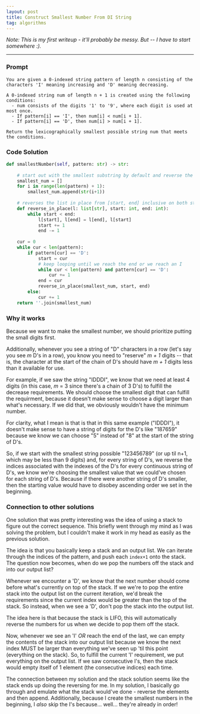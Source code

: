 ```yaml
---
layout: post
title: Construct Smallest Number From DI String
tag: algorithms
---
```

*Note: This is my first writeup - it'll probably be messy. But -- I have to start somewhere :).*

---

### Prompt


```
You are given a 0-indexed string pattern of length n consisting of the characters 'I' meaning increasing and 'D' meaning decreasing.

A 0-indexed string num of length n + 1 is created using the following conditions:
  - num consists of the digits '1' to '9', where each digit is used at most once.
  - If pattern[i] == 'I', then num[i] < num[i + 1].
  - If pattern[i] == 'D', then num[i] > num[i + 1].

Return the lexicographically smallest possible string num that meets the conditions.
```

### Code Solution

```python
def smallestNumber(self, pattern: str) -> str:
    
    # start out with the smallest substring by default and reverse the indices where we see continuous D's all the way to i of D+1
    smallest_num = []
    for i in range(len(pattern) + 1):
        smallest_num.append(str(i+1))
    
    # reverses the list in place from [start, end] inclusive on both start and end
    def reverse_in_place(l: list[str], start: int, end: int):
        while start < end:
            l[start], l[end] = l[end], l[start]
            start += 1
            end -= 1
    
    cur = 0
    while cur < len(pattern):
        if pattern[cur] == 'D':
            start = cur
            # keep looping until we reach the end or we reach an I
            while cur < len(pattern) and pattern[cur] == 'D':
                cur += 1
            end = cur
            reverse_in_place(smallest_num, start, end)
        else:
            cur += 1
    return ''.join(smallest_num)
```

### Why it works

Because we want to make the smallest number, we should prioritize putting the small digits first.

Additionally, whenever you see a string of "D" characters in a row (let's say you see *m* D's in a row), you know you need to "reserve" *m + 1* digits -- that is, the character at the start of the chain of D's should have *m + 1* digits less than it available for use.

For example, if we saw the string "IDDDI", we know that we need at least 4 digits (in this case, *m* = 3 since there's a chain of 3 D's) to fulfill the decrease requirements. We should choose the smallest digit that can fulfill the requirment, because it doesn't make sense to choose a digit larger than what's necessary. If we did that, we obviously wouldn't have the minimum number.

For clarity, what I mean is that is that in this same example ("IDDDI"), it doesn't make sense to have a string of digits for the D's like "187659" because we know we can choose "5" instead of "8" at the start of the string of D's.

So, if we start with the smallest string possible "123456789" (or up til n+1, which may be less than 9 digits) and, for every string of D's, we reverse the indices associated with the indexes of the D's for every continuous string of D's, we know we're choosing the smallest value that we could've chosen for each string of D's. Because if there were another string of D's smaller, then the starting value would have to disobey ascending order we set in the beginning.

### Connection to other solutions

One solution that was pretty interesting was the idea of using a stack to figure out the correct sequence. This briefly went through my mind as I was solving the problem, but I couldn't make it work in my head as easily as the previous solution.

The idea is that you basically keep a stack and an output list. We can iterate through the indices of the pattern, and push each ```index+1``` onto the stack. The question now becomes, when do we pop the numbers off the stack and into our output list?

Whenever we encounter a 'D', we know that the next number should come before what's currently on top of the stack. If we we're to pop the entire stack into the output list on the current iteration, we'd break the requirements since the current index would be greater than the top of the stack. So instead, when we see a 'D', don't pop the stack into the output list.

The idea here is that because the stack is LIFO, this will automatically reverse the numbers for us when we decide to pop them off the stack.

Now, whenever we see an 'I' *OR* reach the end of the last, we can empty the contents of the stack into our output list because we know the next index MUST be larger than everything we've seen up 'til this point (everything on the stack). So, to fulfill the current 'I' requirement, we put everything on the output list. If we saw consecutive I's, then the stack would empty itself of 1 element (the consecutive indices) each time.

The connection between my solution and the stack solution seems like the stack ends up doing the reversing for me. In my solution, I basically go through and emulate what the stack would've done - reverse the elements and then append. Additionally, because I create the smallest numbers in the beginning, I *also* skip the I's because... well... they're already in order!